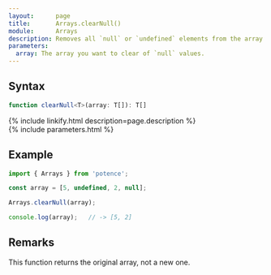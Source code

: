 ```yaml
---
layout:      page
title:       Arrays.clearNull()
module:      Arrays
description: Removes all `null` or `undefined` elements from the array.
parameters:
  array: The array you want to clear of `null` values.
---
```

## Syntax

```ts
function clearNull<T>(array: T[]): T[]
```

<div class="description">{% include linkify.html description=page.description %}</div>
{% include parameters.html %}

## Example

```ts
import { Arrays } from 'potence';

const array = [5, undefined, 2, null];

Arrays.clearNull(array);

console.log(array);   // -> [5, 2]
```

## Remarks

This function returns the original array, not a new one.

